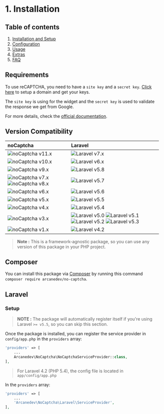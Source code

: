 # 1. Installation

## Table of contents

  1. [Installation and Setup](1-Installation-and-Setup.md)
  2. [Configuration](2-Configuration.md)
  3. [Usage](3-Usage.md)
  4. [Extras](4-Extras.md)
  5. [FAQ](5-FAQ.md)

## Requirements

To use reCAPTCHA, you need to have a `site key` and a `secret key`. [Click here](https://www.google.com/recaptcha/admin) to setup a domain and get your keys.

The `site key` is using for the widget and the `secret key` is used to validate the response we get from Google.

For more details, check the [official documentation](https://developers.google.com/recaptcha/).

## Version Compatibility

| noCaptcha                                                           | Laravel                                                                                                             |
|:--------------------------------------------------------------------|:--------------------------------------------------------------------------------------------------------------------|
| ![noCaptcha v11.x][no_captcha_11_x]                                 | ![Laravel v7.x][laravel_7_x]                                                                                        |
| ![noCaptcha v10.x][no_captcha_10_x]                                 | ![Laravel v6.x][laravel_6_x]                                                                                        |
| ![noCaptcha v9.x][no_captcha_9_x]                                   | ![Laravel v5.8][laravel_5_8]                                                                                        |
| ![noCaptcha v7.x][no_captcha_7_x] ![noCaptcha v8.x][no_captcha_8_x] | ![Laravel v5.7][laravel_5_7]                                                                                        |
| ![noCaptcha v6.x][no_captcha_6_x]                                   | ![Laravel v5.6][laravel_5_6]                                                                                        |
| ![noCaptcha v5.x][no_captcha_5_x]                                   | ![Laravel v5.5][laravel_5_5]                                                                                        |
| ![noCaptcha v4.x][no_captcha_4_x]                                   | ![Laravel v5.4][laravel_5_4]                                                                                        |
| ![noCaptcha v3.x][no_captcha_3_x]                                   | ![Laravel v5.0][laravel_5_0] ![Laravel v5.1][laravel_5_1] ![Laravel v5.2][laravel_5_2] ![Laravel v5.3][laravel_5_3] |
| ![noCaptcha v1.x][no_captcha_1_x]                                   | ![Laravel v4.2][laravel_4_2]                                                                                        |

> **Note :** This is a framework-agnostic package, so you can use any version of this package in your PHP project.

[laravel_7_x]:    https://img.shields.io/badge/v7.x-supported-brightgreen.svg?style=flat-square "Laravel v7.x"
[laravel_6_x]:    https://img.shields.io/badge/v6.x-supported-brightgreen.svg?style=flat-square "Laravel v6.x"
[laravel_5_8]:    https://img.shields.io/badge/v5.8-supported-brightgreen.svg?style=flat-square "Laravel v5.8"
[laravel_5_7]:    https://img.shields.io/badge/v5.7-supported-brightgreen.svg?style=flat-square "Laravel v5.7"
[laravel_5_6]:    https://img.shields.io/badge/v5.6-supported-brightgreen.svg?style=flat-square "Laravel v5.6"
[laravel_5_5]:    https://img.shields.io/badge/v5.5-supported-brightgreen.svg?style=flat-square "Laravel v5.5"
[laravel_5_4]:    https://img.shields.io/badge/v5.4-supported-brightgreen.svg?style=flat-square "Laravel v5.4"
[laravel_5_3]:    https://img.shields.io/badge/v5.3-supported-brightgreen.svg?style=flat-square "Laravel v5.3"
[laravel_5_2]:    https://img.shields.io/badge/v5.2-supported-brightgreen.svg?style=flat-square "Laravel v5.2"
[laravel_5_1]:    https://img.shields.io/badge/v5.1-supported-brightgreen.svg?style=flat-square "Laravel v5.1"
[laravel_5_0]:    https://img.shields.io/badge/v5.0-supported-brightgreen.svg?style=flat-square "Laravel v5.0"
[laravel_4_2]:    https://img.shields.io/badge/v4.2-supported-brightgreen.svg?style=flat-square "Laravel v4.2"

[no_captcha_11_x]: https://img.shields.io/badge/version-11.x-blue.svg?style=flat-square "noCaptcha v11.x"
[no_captcha_10_x]: https://img.shields.io/badge/version-10.x-blue.svg?style=flat-square "noCaptcha v10.x"
[no_captcha_9_x]: https://img.shields.io/badge/version-9.x-blue.svg?style=flat-square "noCaptcha v9.x"
[no_captcha_8_x]: https://img.shields.io/badge/version-8.x-blue.svg?style=flat-square "noCaptcha v8.x"
[no_captcha_7_x]: https://img.shields.io/badge/version-7.x-blue.svg?style=flat-square "noCaptcha v7.x"
[no_captcha_6_x]: https://img.shields.io/badge/version-6.x-blue.svg?style=flat-square "noCaptcha v6.x"
[no_captcha_5_x]: https://img.shields.io/badge/version-5.x-blue.svg?style=flat-square "noCaptcha v5.x"
[no_captcha_4_x]: https://img.shields.io/badge/version-4.x-blue.svg?style=flat-square "noCaptcha v4.x"
[no_captcha_3_x]: https://img.shields.io/badge/version-3.x-blue.svg?style=flat-square "noCaptcha v3.x"
[no_captcha_1_x]: https://img.shields.io/badge/version-1.x-blue.svg?style=flat-square "noCaptcha v1.x"

## Composer

You can install this package via [Composer](http://getcomposer.org/) by running this command `composer require arcanedev/no-captcha`.

## Laravel

### Setup

> **NOTE :** The package will automatically register itself if you're using Laravel `>= v5.5`, so you can skip this section.

Once the package is installed, you can register the service provider in `config/app.php` in the `providers` array:

```php
'providers' => [
    ...
    Arcanedev\NoCaptcha\NoCaptchaServiceProvider::class,
],
```

> For Laravel 4.2 (PHP 5.4), the config file is located in `app/config/app.php`

In the `providers` array:

```php
'providers' => [
    ...
    'Arcanedev\NoCaptcha\Laravel\ServiceProvider',
],
```
